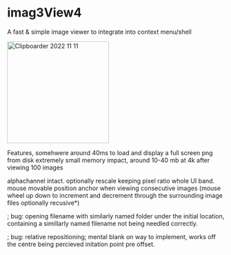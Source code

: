 # imag3View4
A fast & simple image viewer to integrate into context menu/shell

<img width="236" alt="Clipboarder 2022 11 11" src="https://user-images.githubusercontent.com/62726599/201299867-2456136d-e049-4127-b301-9cb64f22cffb.png">

Features,
somehwere around 40ms to load and display a full screen png from disk
extremely small memory impact, around 10-40 mb at 4k after viewing 100 images

alphachannel intact.
optionally rescale keeping pixel ratio whole
UI band.
mouse movable
position anchor when viewing consecutive images (mouse wheel up down to increment and decrement through the surrounding image files optionally recusive*)


; bug: opening filename with similarly named folder under the initial location, containing a simillarly named filename not being needled correctly.

; bug: relative repositioning; mental blank on way to implement, works off the centre being percieved initation point pre offset.
